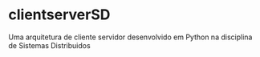 # clientserverSD
Uma arquitetura de cliente servidor desenvolvido em Python na disciplina de Sistemas Distribuidos
